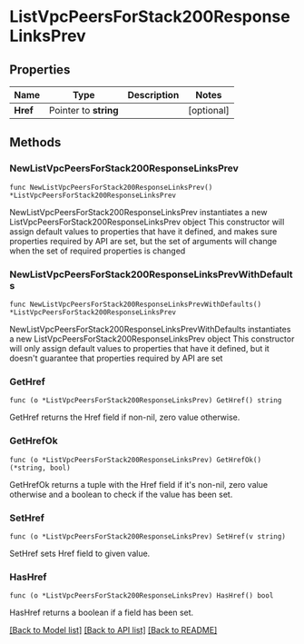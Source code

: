 # ListVpcPeersForStack200ResponseLinksPrev

## Properties

Name | Type | Description | Notes
------------ | ------------- | ------------- | -------------
**Href** | Pointer to **string** |  | [optional] 

## Methods

### NewListVpcPeersForStack200ResponseLinksPrev

`func NewListVpcPeersForStack200ResponseLinksPrev() *ListVpcPeersForStack200ResponseLinksPrev`

NewListVpcPeersForStack200ResponseLinksPrev instantiates a new ListVpcPeersForStack200ResponseLinksPrev object
This constructor will assign default values to properties that have it defined,
and makes sure properties required by API are set, but the set of arguments
will change when the set of required properties is changed

### NewListVpcPeersForStack200ResponseLinksPrevWithDefaults

`func NewListVpcPeersForStack200ResponseLinksPrevWithDefaults() *ListVpcPeersForStack200ResponseLinksPrev`

NewListVpcPeersForStack200ResponseLinksPrevWithDefaults instantiates a new ListVpcPeersForStack200ResponseLinksPrev object
This constructor will only assign default values to properties that have it defined,
but it doesn't guarantee that properties required by API are set

### GetHref

`func (o *ListVpcPeersForStack200ResponseLinksPrev) GetHref() string`

GetHref returns the Href field if non-nil, zero value otherwise.

### GetHrefOk

`func (o *ListVpcPeersForStack200ResponseLinksPrev) GetHrefOk() (*string, bool)`

GetHrefOk returns a tuple with the Href field if it's non-nil, zero value otherwise
and a boolean to check if the value has been set.

### SetHref

`func (o *ListVpcPeersForStack200ResponseLinksPrev) SetHref(v string)`

SetHref sets Href field to given value.

### HasHref

`func (o *ListVpcPeersForStack200ResponseLinksPrev) HasHref() bool`

HasHref returns a boolean if a field has been set.


[[Back to Model list]](../README.md#documentation-for-models) [[Back to API list]](../README.md#documentation-for-api-endpoints) [[Back to README]](../README.md)


